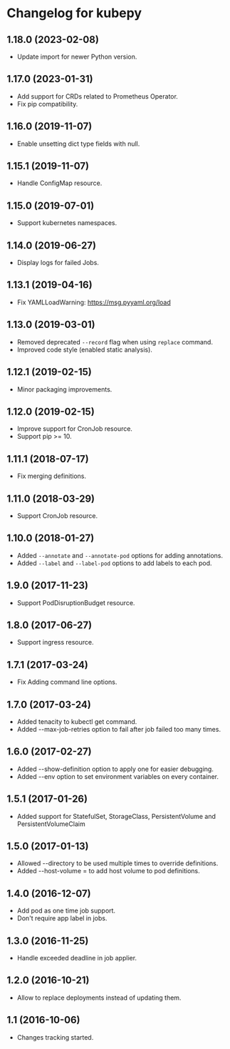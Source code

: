 Changelog for kubepy
=================

1.18.0 (2023-02-08)
-------------------

- Update import for newer Python version.


1.17.0 (2023-01-31)
-------------------

- Add support for CRDs related to Prometheus Operator.
- Fix pip compatibility.


1.16.0 (2019-11-07)
-------------------

- Enable unsetting dict type fields with null.


1.15.1 (2019-11-07)
-------------------

- Handle ConfigMap resource.


1.15.0 (2019-07-01)
-------------------

- Support kubernetes namespaces.


1.14.0 (2019-06-27)
-------------------

- Display logs for failed Jobs.


1.13.1 (2019-04-16)
-------------------

- Fix YAMLLoadWarning: https://msg.pyyaml.org/load


1.13.0 (2019-03-01)
-------------------

- Removed deprecated `--record` flag when using `replace` command.
- Improved code style (enabled static analysis).


1.12.1 (2019-02-15)
-------------------

- Minor packaging improvements.


1.12.0 (2019-02-15)
-------------------

- Improve support for CronJob resource.
- Support pip >= 10.


1.11.1 (2018-07-17)
-------------------

- Fix merging definitions.


1.11.0 (2018-03-29)
-------------------

- Support CronJob resource.


1.10.0 (2018-01-27)
-------------------

- Added `--annotate` and `--annotate-pod` options for adding annotations.
- Added `--label` and `--label-pod` options to add labels to each pod.


1.9.0 (2017-11-23)
------------------

- Support PodDisruptionBudget resource.


1.8.0 (2017-06-27)
------------------

- Support ingress resource.


1.7.1 (2017-03-24)
------------------

- Fix Adding command line options.


1.7.0 (2017-03-24)
------------------

- Added tenacity to kubectl get command.
- Added --max-job-retries option to fail after job failed too many times.


1.6.0 (2017-02-27)
------------------

- Added --show-definition option to apply one for easier debugging.
- Added --env option to set environment variables on every container.


1.5.1 (2017-01-26)
------------------

- Added support for StatefulSet, StorageClass, PersistentVolume and PersistentVolumeClaim


1.5.0 (2017-01-13)
------------------

- Allowed --directory <path> to be used multiple times to override definitions.
- Added --host-volume <name>=<path> to add host volume to pod definitions.


1.4.0 (2016-12-07)
------------------

- Add pod as one time job support.
- Don't require app label in jobs.


1.3.0 (2016-11-25)
------------------

- Handle exceeded deadline in job applier.


1.2.0 (2016-10-21)
------------------

- Allow to replace deployments instead of updating them.

1.1 (2016-10-06)
----------------

- Changes tracking started.
